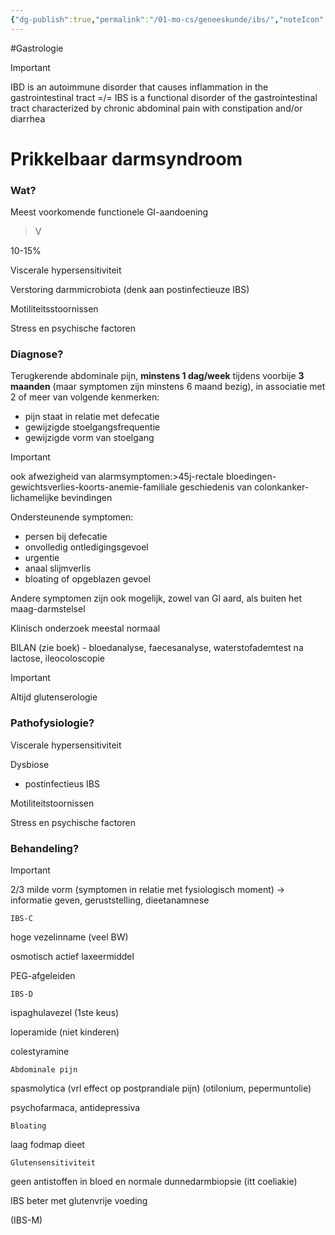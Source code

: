 ```yaml
---
{"dg-publish":true,"permalink":"/01-mo-cs/geneeskunde/ibs/","noteIcon":"","created":"2024-11-24T10:55:01.695+01:00","updated":"2024-12-29T13:58:44.047+01:00"}
---
```


#Gastrologie 


> [!important]
> IBD is an autoimmune disorder that causes inflammation in the gastrointestinal tract =/= IBS is a functional disorder of the gastrointestinal tract characterized by chronic abdominal pain with constipation and/or diarrhea

# Prikkelbaar darmsyndroom

### Wat?

Meest voorkomende functionele GI-aandoening

> V

10-15%

  

Viscerale hypersensitiviteit

Verstoring darmmicrobiota (denk aan postinfectieuze IBS)

Motiliteitsstoornissen

Stress en psychische factoren

### Diagnose?

Terugkerende abdominale pijn, **minstens 1 dag/week** tijdens voorbije **3 maanden** (maar symptomen zijn minstens 6 maand bezig), in associatie met 2 of meer van volgende kenmerken:

- pijn staat in relatie met defecatie
- gewijzigde stoelgangsfrequentie
- gewijzigde vorm van stoelgang

> [!important]  
> ook afwezigheid van alarmsymptomen:>45j-rectale bloedingen-gewichtsverlies-koorts-anemie-familiale geschiedenis van colonkanker-lichamelijke bevindingen  

  

Ondersteunende symptomen:
- persen bij defecatie
- onvolledig ontledigingsgevoel
- urgentie
- anaal slijmverlis
- bloating of opgeblazen gevoel

Andere symptomen zijn ook mogelijk, zowel van GI aard, als buiten het maag-darmstelsel

Klinisch onderzoek meestal normaal

BILAN (zie boek) - bloedanalyse, faecesanalyse, waterstofademtest na lactose, ileocoloscopie

> [!important]  
> Altijd glutenserologie  

### Pathofysiologie?

Viscerale hypersensitiviteit

Dysbiose

- postinfectieus IBS

Motiliteitstoornissen

Stress en psychische factoren

### Behandeling?

> [!important]  
> 2/3 milde vorm (symptomen in relatie met fysiologisch moment) → informatie geven, geruststelling, dieetanamnese  

`IBS-C`

hoge vezelinname (veel BW)

osmotisch actief laxeermiddel

PEG-afgeleiden


`IBS-D`

ispaghulavezel (1ste keus)

loperamide (niet kinderen)

colestyramine


`Abdominale pijn`

spasmolytica (vrl effect op postprandiale pijn) (otilonium, pepermuntolie)

psychofarmaca, antidepressiva


`Bloating`

laag fodmap dieet


`Glutensensitiviteit`

geen antistoffen in bloed en normale dunnedarmbiopsie (itt coeliakie)

IBS beter met glutenvrije voeding

(IBS-M)